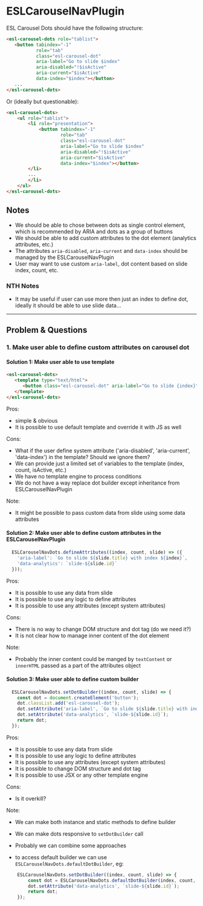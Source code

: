 
# ESLCarouselNavPlugin

ESL Carousel Dots should have the following structure:
```html
<esl-carousel-dots role="tablist">
   <button tabindex="-1"
           role="tab"
           class="esl-carousel-dot" 
           aria-label="Go to slide $index"
           aria-disabled="!$isActive"
           aria-current="$isActive"
           data-index="$index"></button>
   ...
</esl-carousel-dots>
```

Or (ideally but questionable):
```html
<esl-carousel-dots>
    <ul role="tablist">
        <li role="presentation">
            <button tabindex="-1"
                    role="tab"
                    class="esl-carousel-dot" 
                    aria-label="Go to slide $index"
                    aria-disabled="!$isActive"
                    aria-current="$isActive"
                    data-index="$index"></button>
        </li>
        ...
        </li>
    </ul>
</esl-carousel-dots>
```

## Notes

- We should be able to chose between dots as single control element, which is recommended by ARIA and dots as a group of buttons
- We should be able to add custom attributes to the dot element (analytics attributes, etc.)
- The attributes `aria-disabled`, `aria-current` and `data-index` should be managed by the ESLCarouselNavPlugin
- User may want to use custom `aria-label`, dot content based on slide index, count, etc.

### NTH Notes

- It may be useful if user can use more then just an index to define dot, ideally it should be able to use slide data...

--- 
## Problem & Questions

### 1. Make user able to define custom attributes on carousel dot

#### Solution 1: Make user able to use template

```html
<esl-carousel-dots>
   <template type="text/html">
      <button class="esl-carousel-dot" aria-label="Go to slide {index}"></button>
   </template>
</esl-carousel-dots>
```

Pros: 
 - simple & obvious
 - It is possible to use default template and override it with JS as well

Cons:
 - What if the user define system attribute ('aria-disabled', 'aria-current', 'data-index') in the template? Should we ignore them?
 - We can provide just a limited set of variables to the template (index, count, isActive, etc.)
 - We have no template engine to process conditions
 - We do not have a way replace dot builder except inheritance from ESLCarouselNavPlugin

Note:
 - It might be possible to pass custom data from slide using some data attributes

#### Solution 2: Make user able to define custom attributes in the ESLCarouselNavPlugin

```ts
  ESLCarouselNavDots.defineAttributes((index, count, slide) => ({
    'aria-label': `Go to slide ${slide.title} with index ${index}`,
    'data-analytics': `slide-${slide.id}`
  }));
```

Pros:
 - It is possible to use any data from slide
 - It is possible to use any logic to define attributes
 - It is possible to use any attributes (except system attributes)

Cons:
 - There is no way to change DOM structure and dot tag (do we need it?)
 - It is not clear how to manage inner content of the dot element

Note:
 - Probably the inner content could be manged by `textContent` or `innerHTML` passed as a part of the attributes object

#### Solution 3: Make user able to define custom builder

```ts
  ESLCarouselNavDots.setDotBuilder((index, count, slide) => {
    const dot = document.createElement('button');
    dot.classList.add('esl-carousel-dot');
    dot.setAttribute('aria-label', `Go to slide ${slide.title} with index ${index}`);
    dot.setAttribute('data-analytics', `slide-${slide.id}`);
    return dot;
  });
```

Pros:
 - It is possible to use any data from slide
 - It is possible to use any logic to define attributes
 - It is possible to use any attributes (except system attributes)
 - It is possible to change DOM structure and dot tag
 - It is possible to use JSX or any other template engine

Cons:
 - Is it overkill?

Note:
 - We can make both instance and static methods to define builder
 - We can make dots responsive to `setDotBuilder` call

 - Probably we can combine some approaches

 - to access default builder we can use `ESLCarouselNavDots.defaultDotBuilder`, eg:
```ts
    ESLCarouselNavDots.setDotBuilder((index, count, slide) => {
        const dot = ESLCarouselNavDots.defaultDotBuilder(index, count, slide);
        dot.setAttribute('data-analytics', `slide-${slide.id}`);
        return dot;
    });
```
